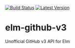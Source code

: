 [![Build Status](https://travis-ci.org/avh4/elm-github-v3.svg?branch=master)](https://travis-ci.org/avh4/elm-github-v3)
[![Latest Version](https://img.shields.io/elm-package/v/avh4/elm-github-v3.svg?label=version)](https://package.elm-lang.org/packages/avh4/elm-github-v3/latest/)


# elm-github-v3

Unofficial GitHub v3 API for Elm
